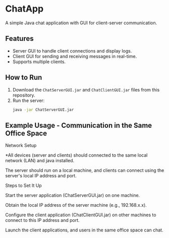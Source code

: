 # ChatApp
A simple Java chat application with GUI for client-server communication.

## Features
- Server GUI to handle client connections and display logs.
- Client GUI for sending and receiving messages in real-time.
- Supports multiple clients.

## How to Run
1. Download the `ChatServerGUI.jar` and `ChatClientGUI.jar` files from this repository.
2. Run the server:
   ```bash
   java -jar ChatServerGUI.jar

## Example Usage - Communication in the Same Office Space

Network Setup

  *All devices (server and clients) should connected to the same local network (LAN) and java installed.

  The server should run on a local machine, and clients can connect using the server's local IP address and port.

Steps to Set It Up

  Start the server application (ChatServerGUI.jar) on one machine.

  Obtain the local IP address of the server machine (e.g., 192.168.x.x).

  Configure the client application (ChatClientGUI.jar) on other machines to connect to this IP address and port.

  Launch the client applications, and users in the same office space can chat.
